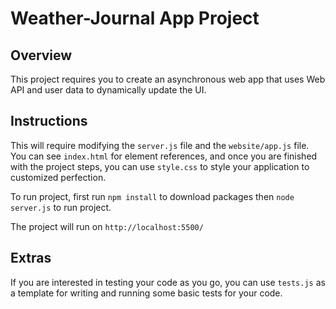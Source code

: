 # Weather-Journal App Project

## Overview

This project requires you to create an asynchronous web app that uses Web API and user data to dynamically update the UI.

## Instructions

This will require modifying the `server.js` file and the `website/app.js` file. You can see `index.html` for element references, and once you are finished with the project steps, you can use `style.css` to style your application to customized perfection.

To run project, first run `npm install` to download packages then `node server.js` to run project.

The project will run on `http://localhost:5500/`

## Extras

If you are interested in testing your code as you go, you can use `tests.js` as a template for writing and running some basic tests for your code.
